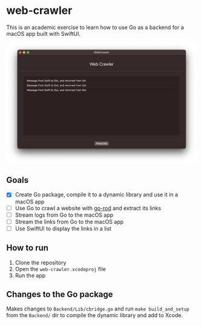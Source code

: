 # web-crawler

This is an academic exercise to learn how to use Go as a backend for a macOS app built with SwiftUI.

![web-crawler](/hero.png)

## Goals

- [x] Create Go package, compile it to a dynamic library and use it in a macOS app
- [ ] Use Go to crawl a website with [go-rod](https://go-rod.github.io/#/) and extract its links
- [ ] Stream logs from Go to the macOS app
- [ ] Stream the links from Go to the macOS app
- [ ] Use SwiftUI to display the links in a list

## How to run

1. Clone the repository
2. Open the `web-crawler.xcodeproj` file
3. Run the app

## Changes to the Go package

Makes changes to `Backend/Lib/cbridge.go` and run `make build_and_setup` from the `Backend/` dir to compile the dynamic library and add to Xcode.